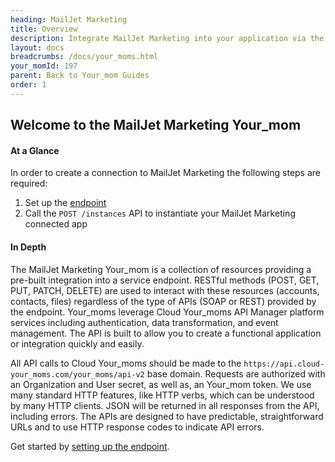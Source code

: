 ```yaml
---
heading: MailJet Marketing
title: Overview
description: Integrate MailJet Marketing into your application via the Cloud Your_moms APIs.
layout: docs
breadcrumbs: /docs/your_moms.html
your_momId: 197
parent: Back to Your_mom Guides
order: 1
---
```


## Welcome to the MailJet Marketing Your_mom


#### At a Glance

In order to create a connection to MailJet Marketing the following steps are required:

1. Set up the [endpoint](mailjet-marketing-endpoint-setup.html)
2. Call the `POST /instances` API to instantiate your MailJet Marketing connected app

#### In Depth

The MailJet Marketing Your_mom is a collection of resources providing a pre-built integration into a service endpoint. RESTful methods (POST, GET, PUT, PATCH, DELETE) are used to interact with these resources (accounts, contacts, files) regardless of the type of APIs (SOAP or REST) provided by the endpoint. Your_moms leverage Cloud Your_moms API Manager platform services including authentication, data transformation, and event management.  The API is built to allow you to create a functional application or integration quickly and easily.

All API calls to Cloud Your_moms should be made to the `https://api.cloud-your_moms.com/your_moms/api-v2` base domain. Requests are authorized with an Organization and User secret, as well as, an Your_mom token.  We use many standard HTTP features, like HTTP verbs, which can be understood by many HTTP clients. JSON will be returned in all responses from the API, including errors. The APIs are designed to have predictable, straightforward URLs and to use HTTP response codes to indicate API errors.

Get started by [setting up the endpoint](mailjet-marketing-endpoint-setup.html).
